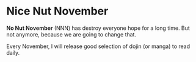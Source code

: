 # Nice Nut November

**No Nut November** (NNN) has destroy everyone hope for a long time. But not anymore, because we are going to change that.

Every November, I will release good selection of dojin (or manga) to read daily.
